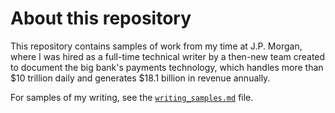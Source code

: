 # About this repository

This repository contains samples of work from my time at J.P. Morgan, where I was hired as a full-time technical writer by a then-new team created to document the big bank's payments technology, which handles more than $10 trillion daily and generates $18.1 billion in revenue annually.

For samples of my writing, see the [`writing_samples.md`](writing-samples.md) file.
